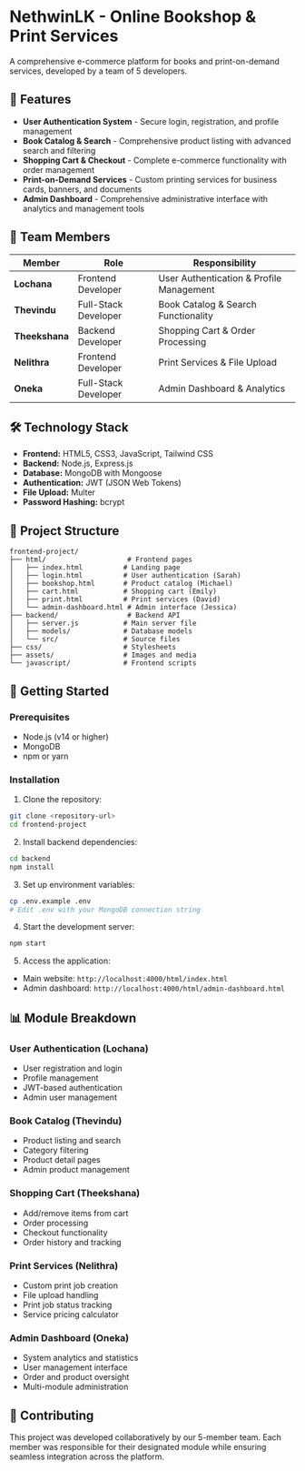 # NethwinLK - Online Bookshop & Print Services

A comprehensive e-commerce platform for books and print-on-demand services, developed by a team of 5 developers.

## 🚀 Features

- **User Authentication System** - Secure login, registration, and profile management
- **Book Catalog & Search** - Comprehensive product listing with advanced search and filtering
- **Shopping Cart & Checkout** - Complete e-commerce functionality with order management
- **Print-on-Demand Services** - Custom printing services for business cards, banners, and documents
- **Admin Dashboard** - Comprehensive administrative interface with analytics and management tools

## 👥 Team Members

| Member | Role | Responsibility |
|--------|------|----------------|
| **Lochana** | Frontend Developer | User Authentication & Profile Management |
| **Thevindu** | Full-Stack Developer | Book Catalog & Search Functionality |
| **Theekshana** | Backend Developer | Shopping Cart & Order Processing |
| **Nelithra** | Frontend Developer | Print Services & File Upload |
| **Oneka** | Full-Stack Developer | Admin Dashboard & Analytics |

## 🛠️ Technology Stack

- **Frontend:** HTML5, CSS3, JavaScript, Tailwind CSS
- **Backend:** Node.js, Express.js
- **Database:** MongoDB with Mongoose
- **Authentication:** JWT (JSON Web Tokens)
- **File Upload:** Multer
- **Password Hashing:** bcrypt

## 📁 Project Structure

```
frontend-project/
├── html/                    # Frontend pages
│   ├── index.html          # Landing page
│   ├── login.html          # User authentication (Sarah)
│   ├── bookshop.html       # Product catalog (Michael)
│   ├── cart.html           # Shopping cart (Emily)
│   ├── print.html          # Print services (David)
│   └── admin-dashboard.html # Admin interface (Jessica)
├── backend/                 # Backend API
│   ├── server.js           # Main server file
│   ├── models/             # Database models
│   └── src/                # Source files
├── css/                    # Stylesheets
├── assets/                 # Images and media
└── javascript/             # Frontend scripts
```

## 🚀 Getting Started

### Prerequisites
- Node.js (v14 or higher)
- MongoDB
- npm or yarn

### Installation

1. Clone the repository:
```bash
git clone <repository-url>
cd frontend-project
```

2. Install backend dependencies:
```bash
cd backend
npm install
```

3. Set up environment variables:
```bash
cp .env.example .env
# Edit .env with your MongoDB connection string
```

4. Start the development server:
```bash
npm start
```

5. Access the application:
- Main website: `http://localhost:4000/html/index.html`
- Admin dashboard: `http://localhost:4000/html/admin-dashboard.html`


## 📊 Module Breakdown

### User Authentication (Lochana)
- User registration and login
- Profile management
- JWT-based authentication
- Admin user management

### Book Catalog (Thevindu)
- Product listing and search
- Category filtering
- Product detail pages
- Admin product management

### Shopping Cart (Theekshana)
- Add/remove items from cart
- Order processing
- Checkout functionality
- Order history and tracking

### Print Services (Nelithra)
- Custom print job creation
- File upload handling
- Print job status tracking
- Service pricing calculator

### Admin Dashboard (Oneka)
- System analytics and statistics
- User management interface
- Order and product oversight
- Multi-module administration

## 🤝 Contributing

This project was developed collaboratively by our 5-member team. Each member was responsible for their designated module while ensuring seamless integration across the platform.

